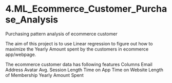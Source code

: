 # 4.ML_Ecommerce_Customer_Purchase_Analysis
Purchasing pattern analysis of ecommerce customer

The aim of this project is to use Linear regression to figure out how to maximize the Yearly Amount spent by the customers in ecommerce app/webpage.

The ecommerce customer data has following features
Columns
Email
Address
Avatar
Avg. Session Length
Time on App
Time on Website
Length of Membership
Yearly Amount Spent
